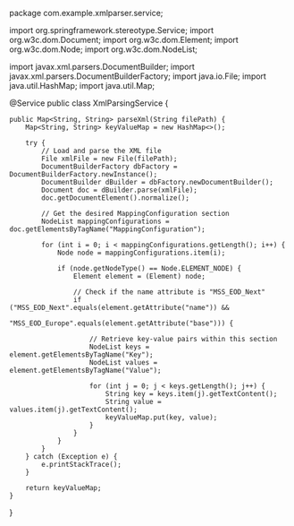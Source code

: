 package com.example.xmlparser.service;

import org.springframework.stereotype.Service;
import org.w3c.dom.Document;
import org.w3c.dom.Element;
import org.w3c.dom.Node;
import org.w3c.dom.NodeList;

import javax.xml.parsers.DocumentBuilder;
import javax.xml.parsers.DocumentBuilderFactory;
import java.io.File;
import java.util.HashMap;
import java.util.Map;

@Service
public class XmlParsingService {

    public Map<String, String> parseXml(String filePath) {
        Map<String, String> keyValueMap = new HashMap<>();

        try {
            // Load and parse the XML file
            File xmlFile = new File(filePath);
            DocumentBuilderFactory dbFactory = DocumentBuilderFactory.newInstance();
            DocumentBuilder dBuilder = dbFactory.newDocumentBuilder();
            Document doc = dBuilder.parse(xmlFile);
            doc.getDocumentElement().normalize();

            // Get the desired MappingConfiguration section
            NodeList mappingConfigurations = doc.getElementsByTagName("MappingConfiguration");

            for (int i = 0; i < mappingConfigurations.getLength(); i++) {
                Node node = mappingConfigurations.item(i);

                if (node.getNodeType() == Node.ELEMENT_NODE) {
                    Element element = (Element) node;

                    // Check if the name attribute is "MSS_EOD_Next"
                    if ("MSS_EOD_Next".equals(element.getAttribute("name")) &&
                        "MSS_EOD_Europe".equals(element.getAttribute("base"))) {

                        // Retrieve key-value pairs within this section
                        NodeList keys = element.getElementsByTagName("Key");
                        NodeList values = element.getElementsByTagName("Value");

                        for (int j = 0; j < keys.getLength(); j++) {
                            String key = keys.item(j).getTextContent();
                            String value = values.item(j).getTextContent();
                            keyValueMap.put(key, value);
                        }
                    }
                }
            }
        } catch (Exception e) {
            e.printStackTrace();
        }

        return keyValueMap;
    }
}
